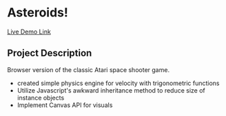# Asteroids!

[Live Demo Link][link]

[link]: http://chriscpan.github.io/asteroids


## Project Description

Browser version of the classic Atari space shooter game.

- created simple physics engine for velocity with trigonometric functions
- Utilize Javascript's awkward inheritance method to reduce size of instance objects
- Implement Canvas API for visuals
